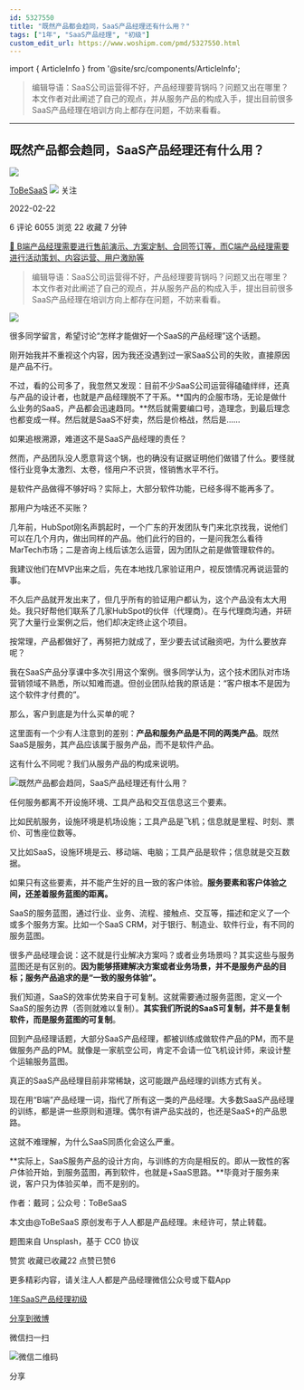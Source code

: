 ```yaml
---
id: 5327550
title: "既然产品都会趋同，SaaS产品经理还有什么用？"
tags: ["1年", "SaaS产品经理", "初级"]
custom_edit_url: https://www.woshipm.com/pmd/5327550.html
---
```

import { ArticleInfo } from '@site/src/components/ArticleInfo';

<ArticleInfo
    author="ToBeSaaS"
    authorLink="https://www.woshipm.com/u/1341134"
    published="2022-02-22"
    views={6055}
    comments={6}
    collects={22}
/>

> 编辑导语：SaaS公司运营得不好，产品经理要背锅吗？问题又出在哪里？本文作者对此阐述了自己的观点，并从服务产品的构成入手，提出目前很多SaaS产品经理在培训方向上都存在问题，不妨来看看。

---

## 既然产品都会趋同，SaaS产品经理还有什么用？

[![](https://static.qidianla.com/woshipm_def_head_1.jpg?imageView2/1/w/72/h/72/q/100)](https://www.woshipm.com/u/1341134)

[ToBeSaaS](https://www.woshipm.com/u/1341134) ![](https://static.woshipm.com/tag/1101_1@2x.png) 关注

2022-02-22

6 评论 6055 浏览 22 收藏 7 分钟

[🔗 B端产品经理需要进行售前演示、方案定制、合同签订等，而C端产品经理需要进行活动策划、内容运营、用户激励等](https://ke.qidianla.com/courses/bcpm)

> 编辑导语：SaaS公司运营得不好，产品经理要背锅吗？问题又出在哪里？本文作者对此阐述了自己的观点，并从服务产品的构成入手，提出目前很多SaaS产品经理在培训方向上都存在问题，不妨来看看。

![](https://image.yunyingpai.com/wp/2022/02/WDE81oZbNffHuRQhLxne.jpg)

很多同学留言，希望讨论“怎样才能做好一个SaaS的产品经理”这个话题。

刚开始我并不重视这个内容，因为我还没遇到过一家SaaS公司的失败，直接原因是产品不行。

不过，看的公司多了，我忽然又发现：目前不少SaaS公司运营得磕磕绊绊，还真与产品的设计者，也就是产品经理脱不了干系。**国内的企服市场，无论是做什么业务的SaaS，产品都会迅速趋同。**然后就需要编口号，造理念，到最后理念也都变成一样。然后就是SaaS不好卖，然后是价格战，然后是……

如果追根溯源，难道这不是SaaS产品经理的责任？

然而，产品团队没人愿意背这个锅，也的确没有证据证明他们做错了什么。要怪就怪行业竞争太激烈、太卷，怪用户不识货，怪销售水平不行。

是软件产品做得不够好吗？实际上，大部分软件功能，已经多得不能再多了。

那用户为啥还不买账？

几年前，HubSpot刚名声鹊起时，一个广东的开发团队专门来北京找我，说他们可以在几个月内，做出同样的产品。他们此行的目的，一是问我怎么看待MarTech市场；二是咨询上线后该怎么运营，因为团队之前是做管理软件的。

我建议他们在MVP出来之后，先在本地找几家验证用户，视反馈情况再说运营的事。

不久后产品就开发出来了，但几乎所有的验证用户都认为，这个产品没有太大用处。我只好帮他们联系了几家HubSpot的伙伴（代理商）。在与代理商沟通，并研究了大量行业案例之后，他们却决定终止这个项目。

按常理，产品都做好了，再努把力就成了，至少要去试试融资吧，为什么要放弃呢？

我在SaaS产品分享课中多次引用这个案例。很多同学认为，这个技术团队对市场营销领域不熟悉，所以知难而退。但创业团队给我的原话是：“客户根本不是因为这个软件才付费的”。

那么，客户到底是为什么买单的呢？

这里面有一个少有人注意到的差别：**产品和服务产品是不同的两类产品**。既然SaaS是服务，其产品应该属于服务产品，而不是软件产品。

这有什么不同呢？我们从服务产品的构成来说明。

![既然产品都会趋同，SaaS产品经理还有什么用？](https://image.yunyingpai.com/wp/2022/02/OqPM1rPuDDqohgk28Vky.png)

任何服务都离不开设施环境、工具产品和交互信息这三个要素。

比如民航服务，设施环境是机场设施；工具产品是飞机；信息就是里程、时刻、票价、可售座位数等。

又比如SaaS，设施环境是云、移动端、电脑；工具产品是软件；信息就是交互数据。

如果只有这些要素，并不能产生好的且一致的客户体验。**服务要素和客户体验之间，还差着服务蓝图的距离。**

SaaS的服务蓝图，通过行业、业务、流程、接触点、交互等，描述和定义了一个或多个服务方案。比如一个SaaS CRM，对于银行、制造业、软件行业，有不同的服务蓝图。

很多产品经理会说：这不就是行业解决方案吗？或者业务场景吗？其实这些与服务蓝图还是有区别的。**因为能够搭建解决方案或者业务场景，并不是服务产品的目标；服务产品追求的是“一致的服务体验”。**

我们知道，SaaS的效率优势来自于可复制。这就需要通过服务蓝图，定义一个SaaS的服务边界（否则就难以复制）。**其实我们所说的SaaS可复制，并不是复制软件，而是服务蓝图的可复制**。

回到产品经理话题，大部分SaaS产品经理，都被训练成做软件产品的PM，而不是做服务产品的PM。就像是一家航空公司，肯定不会请一位飞机设计师，来设计整个运输服务蓝图。

真正的SaaS产品经理目前非常稀缺，这可能跟产品经理的训练方式有关。

现在用“B端”产品经理一词，指代了所有这一类的产品经理。大多数SaaS产品经理的训练，都是讲一些原则和道理。偶尔有讲产品实战的，也还是SaaS+的产品思路。

这就不难理解，为什么SaaS同质化会这么严重。

**实际上，SaaS服务产品的设计方向，与训练的方向是相反的。即从一致性的客户体验开始，到服务蓝图，再到软件，也就是+SaaS思路。**毕竟对于服务来说，客户只为体验买单，而不是别的。

作者：戴珂；公众号：ToBeSaaS

本文由@ToBeSaaS 原创发布于人人都是产品经理。未经许可，禁止转载。

题图来自 Unsplash，基于 CC0 协议

赞赏 收藏已收藏22 点赞已赞6

更多精彩内容，请关注人人都是产品经理微信公众号或下载App

[1年](https://www.woshipm.com/tag/1%e5%b9%b4)[SaaS产品经理](https://www.woshipm.com/tag/saas%e4%ba%a7%e5%93%81%e7%bb%8f%e7%90%86)[初级](https://www.woshipm.com/tag/%e5%88%9d%e7%ba%a7)

[分享到微博](https://service.weibo.com/share/share.php?appkey=2775287854&title=既然产品都会趋同，SaaS产品经理还有什么用？&url=https://www.woshipm.com/pmd/5327550.html&pic=https://image.yunyingpai.com/wp/2022/02/WDE81oZbNffHuRQhLxne.jpg)

微信扫一扫

![微信二维码](https://api.pwmqr.com/qrcode/create/?url=https://www.woshipm.com/pmd/5327550.html)

分享